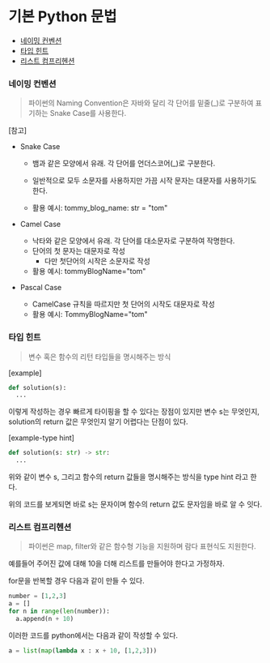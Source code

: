# 기본 Python 문법

* [네이밍 컨벤션](#네이밍-컨벤션)
* [타입 힌트](#타입-힌트)
* [리스트 컴프리헨션](#리스트-컴프리헨션)



### 네이밍 컨벤션

> 파이썬의 Naming Convention은 자바와 달리 각 단어를 밑줄(_)로 구분하여 표기하는 Snake Case를 사용한다.

[참고]

* Snake Case 

  * 뱀과 같은 모양에서 유래.  각 단어를 언더스코어(_)로 구분한다. 

  * 일반적으로 모두 소문자를 사용하지만 가끔 시작 문자는 대문자를 사용하기도 한다. 

  * 활용 예시: tommy_blog_name: str = "tom"

* Camel Case

  * 낙타와 같은 모양에서 유래. 각 단어를 대소문자로 구분하여 작명한다. 
  * 단어의 첫 문자는 대문자로 작성 
    * 다만 첫단어의 시작은 소문자로 작성
  * 활용 예시: tommyBlogName="tom"

* Pascal Case

  * CamelCase 규칙을 따르지만 첫 단어의 시작도 대문자로 작성
  * 활용 예시: TommyBlogName="tom"



### 타입 힌트

> 변수 혹은 함수의 리턴 타입들을 명시해주는 방식

[example]

```python
def solution(s):
  ...
```

이렇게 작성하는 경우 빠르게 타이핑을 할 수 있다는 장점이 있지만 변수 s는 무엇인지, solution의 return 값은 무엇인지 알기 어렵다는 단점이 있다. 

[example-type hint]

```python
def solution(s: str) -> str:
  ...
```

위와 같이 변수 s, 그리고 함수의 return 값들을 명시해주는 방식을 type hint 라고 한다. 

위의 코드를 보게되면 바로 s는 문자이며 함수의 return 값도 문자임을 바로 알 수 잇다. 





### 리스트 컴프리헨션

> 파이썬은 map, filter와 같은 함수형 기능을 지원하며 람다 표현식도 지원한다.

예를들어 주어진 값에 대해 10을 더해 리스트를 만들어야 한다고 가정하자.

for문을 반복할 경우 다음과 같이 만들 수 있다. 

```python
number = [1,2,3]
a = []
for n in range(len(number)):
  a.append(n + 10)
```



이러한 코드를 python에서는 다음과 같이 작성할 수 있다.

```python
a = list(map(lambda x : x + 10, [1,2,3]))
```

